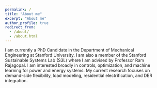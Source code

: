 ```yaml
---
permalink: /
title: "About me"
excerpt: "About me"
author_profile: true
redirect_from: 
  - /about/
  - /about.html
---
```


I am currently a PhD Candidate in the Department of Mechanical Engineering at Stanford University. I am also a member of the Stanford Sustainable Systems Lab (S3L) where I am advised by Professor Ram Rajagopal. I am interested broadly in controls, optimization, and machine learning for power and energy systems. My current research focuses on demand-side flexibility, load modeling, residential electrification, and DER integration. 

